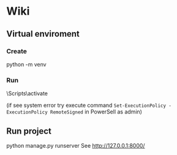 # Wiki

## Virtual enviroment

### Create

python -m venv <nameofenv>

### Run

<nameofenv>\Scripts\activate

(if see system error try execute command `Set-ExecutionPolicy -ExecutionPolicy RemoteSigned` in PowerSell as admin)

## Run project

python manage.py runserver
See http://127.0.0.1:8000/

